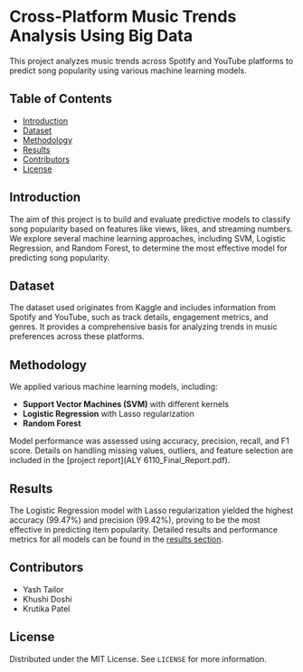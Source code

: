 # Cross-Platform Music Trends Analysis Using Big Data

This project analyzes music trends across Spotify and YouTube platforms to predict song popularity using various machine learning models.

## Table of Contents
- [Introduction](#introduction)
- [Dataset](#dataset)
- [Methodology](#methodology)
- [Results](#results)
- [Contributors](#contributors)
- [License](#license)

## Introduction
The aim of this project is to build and evaluate predictive models to classify song popularity based on features like views, likes, and streaming numbers. We explore several machine learning approaches, including SVM, Logistic Regression, and Random Forest, to determine the most effective model for predicting song popularity.

## Dataset
The dataset used originates from Kaggle and includes information from Spotify and YouTube, such as track details, engagement metrics, and genres. It provides a comprehensive basis for analyzing trends in music preferences across these platforms.

## Methodology
We applied various machine learning models, including:
- **Support Vector Machines (SVM)** with different kernels
- **Logistic Regression** with Lasso regularization
- **Random Forest**

Model performance was assessed using accuracy, precision, recall, and F1 score. Details on handling missing values, outliers, and feature selection are included in the [project report](ALY 6110_Final_Report.pdf).

## Results
The Logistic Regression model with Lasso regularization yielded the highest accuracy (99.47%) and precision (99.42%), proving to be the most effective in predicting item popularity. Detailed results and performance metrics for all models can be found in the [results section](#).


## Contributors
- Yash Tailor
- Khushi Doshi
- Krutika Patel

## License
Distributed under the MIT License. See `LICENSE` for more information.
